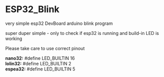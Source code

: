 # ESP32_Blink
very simple esp32 DevBoard arduino blink program

super duper simple - only to check if esp32 is running and build-in LED is working

Please take care to use correct pinout

  **nano32:**  #define LED_BUILTIN 16 <br>
  **lolin32:** #define LED_BUILTIN 2 <br>
  **espea32:** #define LED_BUILTIN 5 <br>
